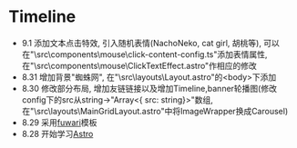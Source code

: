 # Timeline
- 9.1 添加文本点击特效, 引入随机表情(NachoNeko, cat girl, 胡桃等), 可以在"\src\components\mouse\click-content-config.ts"添加表情属性, 在"\src\components\mouse\ClickTextEffect.astro"作相应的修改
- 8.31 增加背景"蜘蛛网", 在"\src\layouts\Layout.astro"的\<body>下添加<SpiderWebEffect/>
- 8.30 修改部分布局, 增加友链链接以及增加Timeline,banner轮播图(修改config下的src从string->"Array<{ src: string}>"数组, 在"\src\layouts\MainGridLayout.astro"中将ImageWrapper换成Carousel)
- 8.29 采用[fuwari](https://github.com/saicaca/fuwari)模板
- 8.28 开始学习[Astro](https://docs.astro.build/zh-cn/getting-started/)









